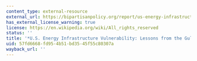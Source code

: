 ```yaml
---
content_type: external-resource
external_url: https://bipartisanpolicy.org/report/us-energy-infrastructure-vulnerability-lessons-gulf-coast-hurricanes/
has_external_license_warning: true
license: https://en.wikipedia.org/wiki/All_rights_reserved
status: ''
title: '*U.S. Energy Infrastructure Vulnerability: Lessons from the Gulf Coast Hurricanes*'
uid: 57fd6668-fd95-4b51-bd35-45f55c80307a
wayback_url: ''
---
```

